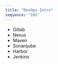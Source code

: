 ```yaml
---
title: "DevOps Intro"
sequence: "101"
---
```


- Gitlab
- Nexus
- Maven
- Sonarqube
- Harbor
- Jenkins

